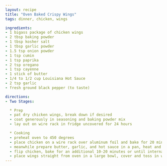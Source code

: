```yaml
---
layout: recipe
title: "Oven Baked Crispy Wings"
tags: dinner, chicken, wings

ingredients:
- 1 bigass package of chicken wings
- 2 tbsp baking powder
- 1 tbsp kosher salt
- 1 tbsp garlic powder
- 1.5 tsp onion powder
- 1 tsp cumin
- 1 tsp paprika
- 2 tsp oregano
- 1 tsp cayenne
- 1 stick of butter
- 1/4 to 1/2 cup Louisiana Hot Sauce
- 2 tsp garlic
- fresh ground black pepper (to taste)

directions:
- Two Stages:

  * Prep
  - pat dry chicken wings, break down if desired
  - coat generously in seasoning and baking powder mix
  - lay out on wire rack in fridge uncovered for 24 hours

  * Cooking
  - preheat oven to 450 degrees
  - place chicken on a wire rack over aluminum foil and bake for 20 minutes
  - meanwhile prepare butter, garlic, and hot sauce in a pan, heat and incorporate until steaming hot
  - flip chicken, bake for an additional 10-20 minutes or until internal temp is at 165 degrees F
  - place wings straight from oven in a large bowl, cover and toss in warmed garlic butter hot sauce, then return to rack to not get soggy
---
```

